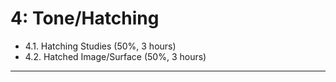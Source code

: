 # 4: Tone/Hatching


* 4.1. Hatching Studies (50%, 3 hours)
* 4.2. Hatched Image/Surface (50%, 3 hours)

---

<!-- 
PAST VERSIONS: 
2021: https://courses.ideate.cmu.edu/60-428/f2021/index.html%3Fp=823.html
2024: https://github.com/golanlevin/DrawingWithMachines/blob/main/assignments/2024/05_tone/README.md
-->